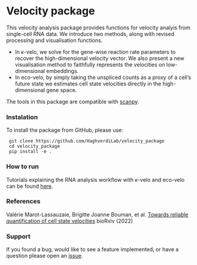 # Velocity package

This velocity analysis package provides functions for velocity analyis from single-cell RNA data. We introduce two methods, along with revised processing and visualisation functions.
- In $\kappa$-velo, we solve for the gene-wise reaction rate parameters to recover the high-dimensional velocity vector. We also present a new visualisation method to faithfully represents the velocities on low-dimensional embeddings. 
- In eco-velo, by simply taking the unspliced counts as a proxy of a cell’s future state we estimates cell state velocities directly in the high-dimensional gene space.

The tools in this package are compatible with [scanpy](https://scanpy.readthedocs.io/).

### Instalation

To install the package from GitHub, please use:

     git clone https://github.com/HaghverdiLab/velocity_package
     cd velocity_package
     pip install -e .
     
### How to run

Tutorials explaining the RNA analysis workflow with $\kappa$-velo and eco-velo can be found [here](https://github.com/bjbouman/cell-state-velocities).

### References

Valérie Marot-Lassauzaie, Brigitte Joanne Bouman, et al. [Towards reliable quantification of cell state velocities](https://doi.org/10.1101/2022.03.17.484754 ) bioRxiv (2022) 

### Support

If you found a bug, would like to see a feature implemented, or have a question please open an [issue](https://github.com/HaghverdiLab/velocity_package/issues).
